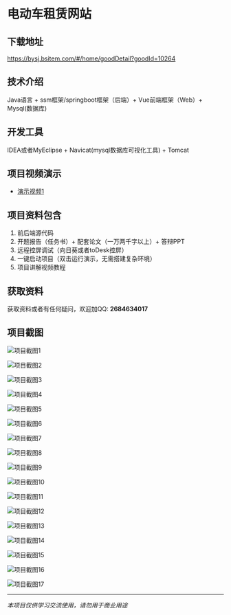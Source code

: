 # 电动车租赁网站

## 下载地址
https://bysj.bsitem.com/#/home/goodDetail?goodId=10264

## 技术介绍
Java语言 + ssm框架/springboot框架（后端）+ Vue前端框架（Web）+ Mysql(数据库)

## 开发工具
IDEA或者MyEclipse + Navicat(mysql数据库可视化工具) + Tomcat

## 项目视频演示
- [演示视频1](https://graduation-images.oss-cn-beijing.aliyuncs.com/videos/828%E5%A5%97ssm%E5%BD%95%E5%83%8F/10264_ssm107%E7%94%B5%E5%8A%A8%E8%BD%A6%E7%A7%9F%E8%B5%81%E7%BD%91%E7%AB%99%E5%BD%95%E5%83%8F.mp4)

## 项目资料包含
1. 前后端源代码
2. 开题报告（任务书）+ 配套论文（一万两千字以上）+ 答辩PPT
3. 远程控屏调试（向日葵或者toDesk控屏）
4. 一键启动项目（双击运行演示，无需搭建复杂环境）
5. 项目讲解视频教程

## 获取资料
获取资料或者有任何疑问，欢迎加QQ: **2684634017**

## 项目截图
![项目截图1](https://graduation-images.oss-cn-beijing.aliyuncs.com/图片/10264/毕设论坛项目主图.jpg)

![项目截图2](https://graduation-images.oss-cn-beijing.aliyuncs.com/图片/10264/1.png)

![项目截图3](https://graduation-images.oss-cn-beijing.aliyuncs.com/图片/10264/2.png)

![项目截图4](https://graduation-images.oss-cn-beijing.aliyuncs.com/图片/10264/3.png)

![项目截图5](https://graduation-images.oss-cn-beijing.aliyuncs.com/图片/10264/4.png)

![项目截图6](https://graduation-images.oss-cn-beijing.aliyuncs.com/图片/10264/5.png)

![项目截图7](https://graduation-images.oss-cn-beijing.aliyuncs.com/图片/10264/6.png)

![项目截图8](https://graduation-images.oss-cn-beijing.aliyuncs.com/图片/10264/7.png)

![项目截图9](https://graduation-images.oss-cn-beijing.aliyuncs.com/图片/10264/8.png)

![项目截图10](https://graduation-images.oss-cn-beijing.aliyuncs.com/图片/10264/9.png)

![项目截图11](https://graduation-images.oss-cn-beijing.aliyuncs.com/图片/10264/10.png)

![项目截图12](https://graduation-images.oss-cn-beijing.aliyuncs.com/图片/10264/11.png)

![项目截图13](https://graduation-images.oss-cn-beijing.aliyuncs.com/图片/10264/12.png)

![项目截图14](https://graduation-images.oss-cn-beijing.aliyuncs.com/图片/10264/13.png)

![项目截图15](https://graduation-images.oss-cn-beijing.aliyuncs.com/图片/10264/14.png)

![项目截图16](https://graduation-images.oss-cn-beijing.aliyuncs.com/图片/10264/15.png)

![项目截图17](https://graduation-images.oss-cn-beijing.aliyuncs.com/图片/10264/16.png)

---
*本项目仅供学习交流使用，请勿用于商业用途*
